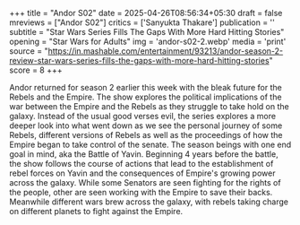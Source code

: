 +++
title = "Andor S02"
date = 2025-04-26T08:56:34+05:30
draft = false
mreviews = ["Andor S02"]
critics = ['Sanyukta Thakare']
publication = ''
subtitle = "Star Wars Series Fills The Gaps With More Hard Hitting Stories"
opening = "Star Wars for Adults"
img = 'andor-s02-2.webp'
media = 'print'
source = "https://in.mashable.com/entertainment/93213/andor-season-2-review-star-wars-series-fills-the-gaps-with-more-hard-hitting-stories"
score = 8
+++

Andor returned for season 2 earlier this week with the bleak future for the Rebels and the Empire. The show explores the political implications of the war between the Empire and the Rebels as they struggle to take hold on the galaxy. Instead of the usual good verses evil, the series explores a more deeper look into what went down as we see the personal journey of some Rebels, different versions of Rebels as well as the proceedings of how the Empire began to take control of the senate. The season beings with one end goal in mind, aka the Battle of Yavin. Beginning 4 years before the battle, the show follows the course of actions that lead to the establishment of rebel forces on Yavin and the consequences of Empire's growing power across the galaxy. While some Senators are seen fighting for the rights of the people, other are seen working with the Empire to save their backs. Meanwhile different wars brew across the galaxy, with rebels taking charge on different planets to fight against the Empire.
